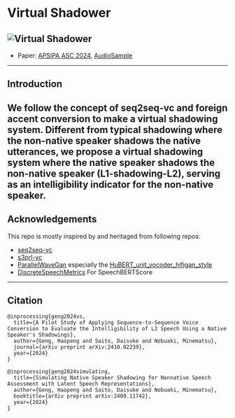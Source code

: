 # Virtual Shadower
![Virtual Shadower](https://i.ibb.co/BnhYt7d/virtual-shadower-banner.jpg)
---
+ Paper: [APSIPA ASC 2024](https://arxiv.org/abs/2410.02239), [AudioSample](https://secondtonumb.github.io/publication_demo/APSIPA_2024/index.html)
---
## Introduction
We follow the concept of seq2seq-vc and foreign accent conversion to make a virtual shadowing system. Different from typical shadowing where the non-native speaker shadows the native utterances, we propose a virtual shadowing system where the native speaker shadows the non-native speaker (L1-shadowing-L2), serving as an intelligibility indicator for the non-native speaker.
---
## Acknowledgements
This repo is mostly inspired by and heritaged from following repos:
+ [seq2seq-vc](https://github.com/unilight/seq2seq-vc) 
+ [s3prl-vc](https://github.com/unilight/s3prl-vc)
+ [ParallelWaveGan](https://github.com/kan-bayashi/ParallelWaveGAN/) especially the [HuBERT_unit_vocoder_hifigan_style](https://github.com/kan-bayashi/ParallelWaveGAN/tree/master/egs/vctk/hubert_voc1)
+ [DiscreteSpeechMetrics](https://github.com/Takaaki-Saeki/DiscreteSpeechMetrics) For SpeechBERTScore
---

## Citation
```
@inprocessing{geng2024vs,
  title={A Pilot Study of Applying Sequence-to-Sequence Voice Conversion to Evaluate the Intelligibility of L2 Speech Using a Native Speaker's Shadowings},
  author={Geng, Haopeng and Saito, Daisuke and Nobuaki, Minematsu},
  journal={arXiv preprint arXiv:2410.02239},
  year={2024}
}

@inprocessing{geng2024simulating,
  title={Simulating Native Speaker Shadowing for Nonnative Speech Assessment with Latent Speech Representations},
  author={Geng, Haopeng and Saito, Daisuke and Nobuaki, Minematsu},
  booktitle={arXiv preprint arXiv:2409.11742},
  year={2024}
}

```